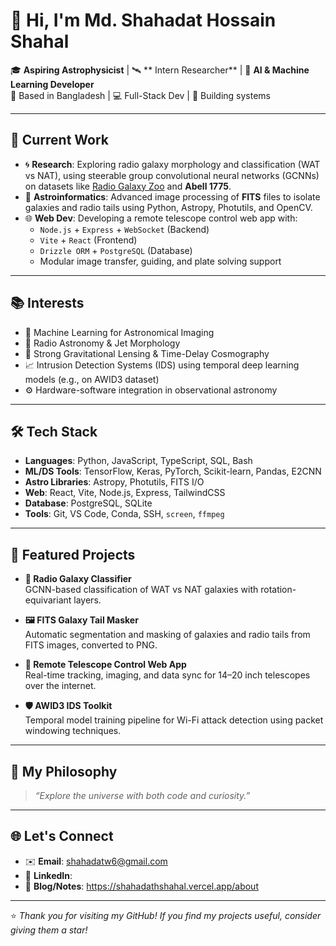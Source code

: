 # 👋 Hi, I'm Md. Shahadat Hossain Shahal

🎓 **Aspiring Astrophysicist** | 🛰️ ** Intern Researcher** | 🧠 **AI & Machine Learning Developer**  
📍 Based in Bangladesh | 💻 Full-Stack Dev | 🔭 Building systems

---

## 🔭 Current Work

- 🌀 **Research**: Exploring radio galaxy morphology and classification (WAT vs NAT), using steerable group convolutional neural networks (GCNNs) on datasets like [Radio Galaxy Zoo](https://radio.galaxyzoo.org/) and **Abell 1775**.
- 🔬 **Astroinformatics**: Advanced image processing of **FITS** files to isolate galaxies and radio tails using Python, Astropy, Photutils, and OpenCV.
- 🌐 **Web Dev**: Developing a remote telescope control web app with:
  - `Node.js` + `Express` + `WebSocket` (Backend)
  - `Vite` + `React` (Frontend)
  - `Drizzle ORM` + `PostgreSQL` (Database)
  - Modular image transfer, guiding, and plate solving support

---

## 📚 Interests

- 🧠 Machine Learning for Astronomical Imaging
- 📡 Radio Astronomy & Jet Morphology
- 🌌 Strong Gravitational Lensing & Time-Delay Cosmography
- 📈 Intrusion Detection Systems (IDS) using temporal deep learning models (e.g., on AWID3 dataset)
- ⚙️ Hardware-software integration in observational astronomy

---

## 🛠️ Tech Stack

- **Languages**: Python, JavaScript, TypeScript, SQL, Bash  
- **ML/DS Tools**: TensorFlow, Keras, PyTorch, Scikit-learn, Pandas, E2CNN  
- **Astro Libraries**: Astropy, Photutils, FITS I/O  
- **Web**: React, Vite, Node.js, Express, TailwindCSS  
- **Database**: PostgreSQL, SQLite  
- **Tools**: Git, VS Code, Conda, SSH, `screen`, `ffmpeg`

---

## 📁 Featured Projects

- **🔭 Radio Galaxy Classifier**  
  GCNN-based classification of WAT vs NAT galaxies with rotation-equivariant layers.

- **🖼️ FITS Galaxy Tail Masker**  
  Automatic segmentation and masking of galaxies and radio tails from FITS images, converted to PNG.

- **📡 Remote Telescope Control Web App**  
  Real-time tracking, imaging, and data sync for 14–20 inch telescopes over the internet.

- **🛡️ AWID3 IDS Toolkit**  
  Temporal model training pipeline for Wi-Fi attack detection using packet windowing techniques.

---

## 🧠 My Philosophy

> *“Explore the universe with both code and curiosity.”*

---

## 🌐 Let's Connect

- ✉️ **Email**: shahadatw6@gmail.com 
- 🌌 **LinkedIn**: 
- 📝 **Blog/Notes**: https://shahadathshahal.vercel.app/about

---

⭐ _Thank you for visiting my GitHub! If you find my projects useful, consider giving them a star!_
